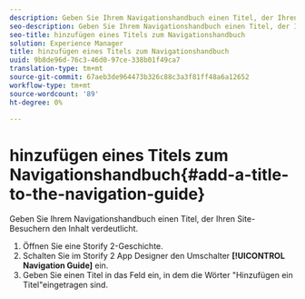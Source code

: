 ```yaml
---
description: Geben Sie Ihrem Navigationshandbuch einen Titel, der Ihren Site-Besuchern den Inhalt verdeutlicht.
seo-description: Geben Sie Ihrem Navigationshandbuch einen Titel, der Ihren Site-Besuchern den Inhalt verdeutlicht.
seo-title: hinzufügen eines Titels zum Navigationshandbuch
solution: Experience Manager
title: hinzufügen eines Titels zum Navigationshandbuch
uuid: 9b8de96d-76c3-46d0-97ce-338b01f49ca7
translation-type: tm+mt
source-git-commit: 67aeb3de964473b326c88c3a3f81ff48a6a12652
workflow-type: tm+mt
source-wordcount: '89'
ht-degree: 0%

---
```



# hinzufügen eines Titels zum Navigationshandbuch{#add-a-title-to-the-navigation-guide}

Geben Sie Ihrem Navigationshandbuch einen Titel, der Ihren Site-Besuchern den Inhalt verdeutlicht.

1. Öffnen Sie eine Storify 2-Geschichte.
1. Schalten Sie im Storify 2 App Designer den Umschalter **[!UICONTROL Navigation Guide]** ein.
1. Geben Sie einen Titel in das Feld ein, in dem die Wörter &quot;Hinzufügen ein Titel&quot;eingetragen sind.
